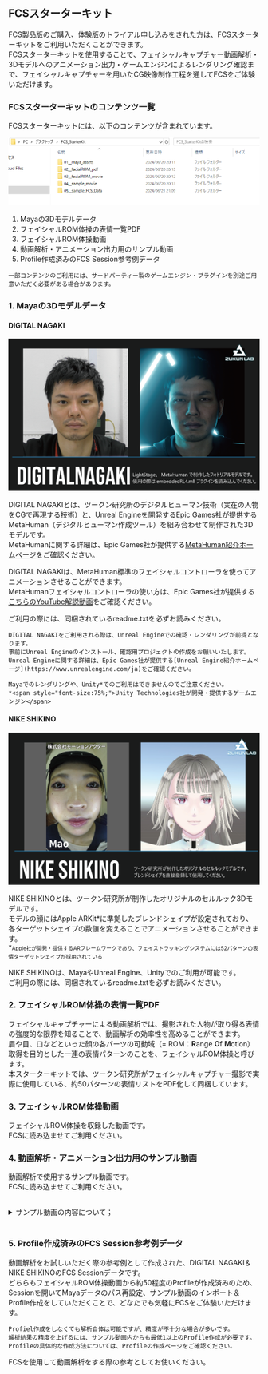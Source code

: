 ## FCSスターターキット
FCS製品版のご購入、体験版のトライアル申し込みをされた方は、FCSスターターキットをご利用いただくことができます。  
FCSスターターキットを使用することで、フェイシャルキャプチャー動画解析・3Dモデルへのアニメーション出力・ゲームエンジンによるレンダリング確認まで、フェイシャルキャプチャーを用いたCG映像制作工程を通してFCSをご体験いただけます。  

### FCSスターターキットのコンテンツ一覧
FCSスターターキットには、以下のコンテンツが含まれています。  

![](images/013_image001.PNG)

1. Mayaの3Dモデルデータ
2. フェイシャルROM体操の表情一覧PDF
3. フェイシャルROM体操動画
4. 動画解析・アニメーション出力用のサンプル動画
5. Profile作成済みのFCS Session参考例データ

```{note}
一部コンテンツのご利用には、サードパーティー製のゲームエンジン・プラグインを別途ご用意いただく必要がある場合があります。
```

### 1. Mayaの3Dモデルデータ
#### DIGITAL NAGAKI

![](images/013_DIGITALNAGAKI.png)

DIGITAL NAGAKIとは、ツークン研究所のデジタルヒューマン技術（実在の人物をCGで再現する技術）と、Unreal Engineを開発するEpic Games社が提供するMetaHuman（デジタルヒューマン作成ツール）を組み合わせて制作された3Dモデルです。  
MetaHumanに関する詳細は、Epic Games社が提供する[MetaHuman紹介ホームページ](https://www.unrealengine.com/ja/metahuman)をご確認ください。  
  
DIGITAL NAGAKIは、MetaHuman標準のフェイシャルコントローラを使ってアニメーションさせることができます。  
MetaHumanフェイシャルコントローラの使い方は、Epic Games社が提供する[こちらのYouTube解説動画](https://www.youtube.com/watch?v=GEpH3o44_58)をご確認ください。  

ご利用の際には、同梱されているreadme.txtを必ずお読みください。

```{note}
DIGITAL NAGAKIをご利用される際は、Unreal Engineでの確認・レンダリングが前提となります。  
事前にUnreal Engineのインストール、確認用プロジェクトの作成をお願いいたします。  
Unreal Engineに関する詳細は、Epic Games社が提供する[Unreal Engine紹介ホームページ](https://www.unrealengine.com/ja)をご確認ください。
```

```{caution}
Mayaでのレンダリングや、Unity*でのご利用はできませんのでご注意ください。  
*<span style="font-size:75%;">Unity Technologies社が開発・提供するゲームエンジン</span>
```

#### NIKE SHIKINO

![](images/013_NIKESHIKINO.png)

NIKE SHIKINOとは、ツークン研究所が制作したオリジナルのセルルック3Dモデルです。  
モデルの顔にはApple ARKit*に準拠したブレンドシェイプが設定されており、各ターゲットシェイプの数値を変えることでアニメーションさせることができます。  
*<span style="font-size:75%;">Apple社が開発・提供するARフレームワークであり、フェイストラッキングシステムには52パターンの表情ターゲットシェイプが採用されている</span>
  
NIKE SHIKINOは、MayaやUnreal Engine、Unityでのご利用が可能です。  
ご利用の際には、同梱されているreadme.txtを必ずお読みください。

### 2. フェイシャルROM体操の表情一覧PDF
フェイシャルキャプチャーによる動画解析では、撮影された人物が取り得る表情の強度的な限界を知ることで、動画解析の効率性を高めることができます。  
眉や目、口などといった顔の各パーツの可動域（= ROM：**R**ange **O**f **M**otion）取得を目的とした一連の表情パターンのことを、フェイシャルROM体操と呼びます。  
本スターターキットでは、ツークン研究所がフェイシャルキャプチャー撮影で実際に使用している、約50パターンの表情リストをPDF化して同梱しています。  

### 3. フェイシャルROM体操動画
フェイシャルROM体操を収録した動画です。  
FCSに読み込ませてご利用ください。  

### 4. 動画解析・アニメーション出力用のサンプル動画
動画解析で使用するサンプル動画です。  
FCSに読み込ませてご利用ください。  
<br>
<details>
<summary>サンプル動画の内容について；</summary>

・DIGITAL NAGAKI：FCS紹介動画  
・NIKE SHIKINO：感情の異なる、全9種類のセリフ動画*（セリフ自体は全て同一です）  
*<span style="font-size:75%;">株式会社モーションアクター・Mao様のご協力を得て収録</span>
</details>
<br>

### 5. Profile作成済みのFCS Session参考例データ
動画解析をお試しいただく際の参考例として作成された、DIGITAL NAGAKI＆NIKE SHIKINOのFCS Sessionデータです。  
どちらもフェイシャルROM体操動画から約50程度のProfileが作成済みのため、Sessionを開いてMayaデータのパス再設定、サンプル動画のインポート＆Profile作成をしていただくことで、どなたでも気軽にFCSをご体験いただけます。

```{warning}
Profiel作成をしなくても解析自体は可能ですが、精度が不十分な場合が多いです。  
解析結果の精度を上げるには、サンプル動画内からも最低1以上のProfile作成が必要です。
Profileの具体的な作成方法については、Profileの作成ページをご確認ください。
```

FCSを使用して動画解析をする際の参考としてお使いください。  

